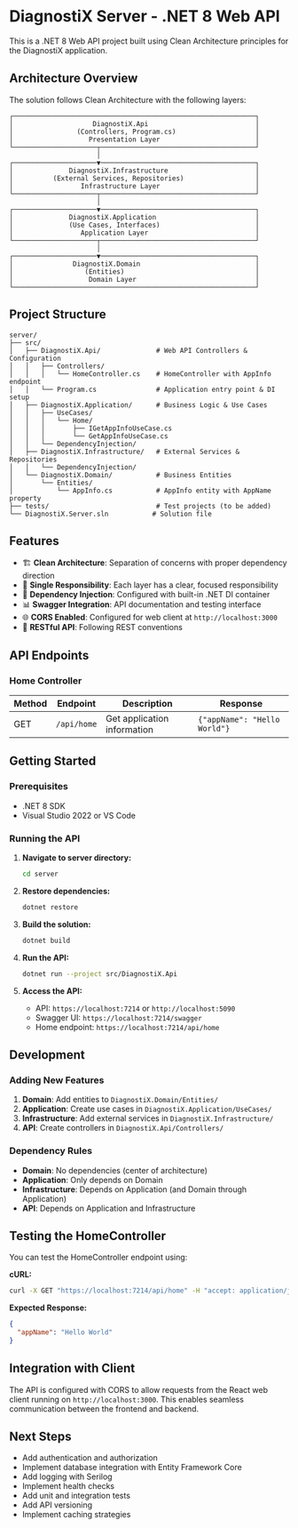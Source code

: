 # DiagnostiX Server - .NET 8 Web API

This is a .NET 8 Web API project built using Clean Architecture principles for the DiagnostiX application.

## Architecture Overview

The solution follows Clean Architecture with the following layers:

```
┌─────────────────────────────────────────────────────────────┐
│                    DiagnostiX.Api                           │
│                (Controllers, Program.cs)                    │
│                   Presentation Layer                        │
└─────────────────────┬───────────────────────────────────────┘
                      │
┌─────────────────────▼───────────────────────────────────────┐
│              DiagnostiX.Infrastructure                      │
│          (External Services, Repositories)                  │
│                 Infrastructure Layer                        │
└─────────────────────┬───────────────────────────────────────┘
                      │
┌─────────────────────▼───────────────────────────────────────┐
│              DiagnostiX.Application                         │
│              (Use Cases, Interfaces)                        │
│                 Application Layer                           │
└─────────────────────┬───────────────────────────────────────┘
                      │
┌─────────────────────▼───────────────────────────────────────┐
│               DiagnostiX.Domain                             │
│                  (Entities)                                 │
│                   Domain Layer                              │
└─────────────────────────────────────────────────────────────┘
```

## Project Structure

```
server/
├── src/
│   ├── DiagnostiX.Api/              # Web API Controllers & Configuration
│   │   ├── Controllers/
│   │   │   └── HomeController.cs    # HomeController with AppInfo endpoint
│   │   └── Program.cs               # Application entry point & DI setup
│   ├── DiagnostiX.Application/      # Business Logic & Use Cases
│   │   ├── UseCases/
│   │   │   └── Home/
│   │   │       ├── IGetAppInfoUseCase.cs
│   │   │       └── GetAppInfoUseCase.cs
│   │   └── DependencyInjection/
│   ├── DiagnostiX.Infrastructure/   # External Services & Repositories
│   │   └── DependencyInjection/
│   └── DiagnostiX.Domain/           # Business Entities
│       └── Entities/
│           └── AppInfo.cs           # AppInfo entity with AppName property
├── tests/                           # Test projects (to be added)
└── DiagnostiX.Server.sln           # Solution file
```

## Features

- 🏗️ **Clean Architecture**: Separation of concerns with proper dependency direction
- 🎯 **Single Responsibility**: Each layer has a clear, focused responsibility
- 🔌 **Dependency Injection**: Configured with built-in .NET DI container
- 📊 **Swagger Integration**: API documentation and testing interface
- 🌐 **CORS Enabled**: Configured for web client at `http://localhost:3000`
- 🎨 **RESTful API**: Following REST conventions

## API Endpoints

### Home Controller

| Method | Endpoint | Description | Response |
|--------|----------|-------------|----------|
| GET | `/api/home` | Get application information | `{"appName": "Hello World"}` |

## Getting Started

### Prerequisites

- .NET 8 SDK
- Visual Studio 2022 or VS Code

### Running the API

1. **Navigate to server directory:**
   ```bash
   cd server
   ```

2. **Restore dependencies:**
   ```bash
   dotnet restore
   ```

3. **Build the solution:**
   ```bash
   dotnet build
   ```

4. **Run the API:**
   ```bash
   dotnet run --project src/DiagnostiX.Api
   ```

5. **Access the API:**
   - API: `https://localhost:7214` or `http://localhost:5090`
   - Swagger UI: `https://localhost:7214/swagger`
   - Home endpoint: `https://localhost:7214/api/home`

## Development

### Adding New Features

1. **Domain**: Add entities to `DiagnostiX.Domain/Entities/`
2. **Application**: Create use cases in `DiagnostiX.Application/UseCases/`
3. **Infrastructure**: Add external services in `DiagnostiX.Infrastructure/`
4. **API**: Create controllers in `DiagnostiX.Api/Controllers/`

### Dependency Rules

- **Domain**: No dependencies (center of architecture)
- **Application**: Only depends on Domain
- **Infrastructure**: Depends on Application (and Domain through Application)
- **API**: Depends on Application and Infrastructure

## Testing the HomeController

You can test the HomeController endpoint using:

**cURL:**
```bash
curl -X GET "https://localhost:7214/api/home" -H "accept: application/json"
```

**Expected Response:**
```json
{
  "appName": "Hello World"
}
```

## Integration with Client

The API is configured with CORS to allow requests from the React web client running on `http://localhost:3000`. This enables seamless communication between the frontend and backend.

## Next Steps

- Add authentication and authorization
- Implement database integration with Entity Framework Core
- Add logging with Serilog
- Implement health checks
- Add unit and integration tests
- Add API versioning
- Implement caching strategies
